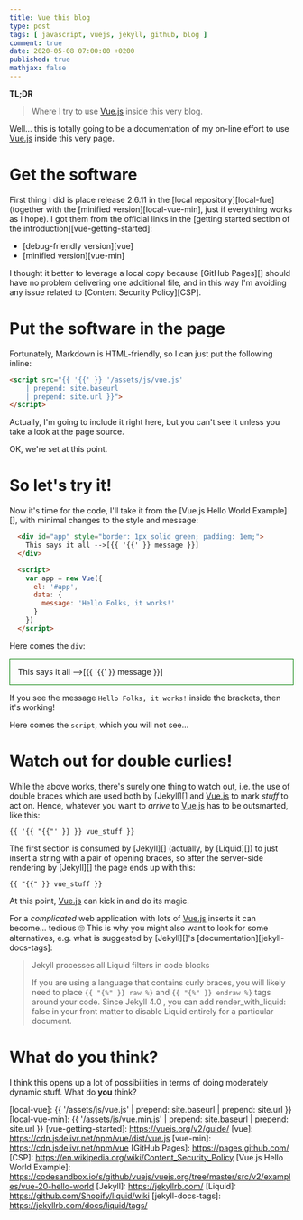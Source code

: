 ```yaml
---
title: Vue this blog
type: post
tags: [ javascript, vuejs, jekyll, github, blog ]
comment: true
date: 2020-05-08 07:00:00 +0200
published: true
mathjax: false
---
```


**TL;DR**

> Where I try to use [Vue.js][] inside this very blog.

Well... this is totally going to be a documentation of my on-line effort
to use [Vue.js][] inside this very page.

# Get the software

First thing I did is place release 2.6.11 in the [local
repository][local-fue] (together with the [minified
version][local-vue-min], just if everything works as I hope). I got them
from the official links in the [getting started section of the
introduction][vue-getting-started]:

- [debug-friendly version][vue]
- [minified version][vue-min]

I thought it better to leverage a local copy because [GitHub Pages][]
should have no problem delivering one additional file, and in this way
I'm avoiding any issue related to [Content Security Policy][CSP].

# Put the software in the page

Fortunately, Markdown is HTML-friendly, so I can just put the following
inline:

```html
<script src="{{ '{{' }} '/assets/js/vue.js'
    | prepend: site.baseurl
    | prepend: site.url }}">
</script>
```

Actually, I'm going to include it right here, but you can't see it
unless you take a look at the page source.

<script src="{{ '/assets/js/vue.js' | prepend: site.baseurl }}"></script>

OK, we're set at this point.

# So let's try it!

Now it's time for the code, I'll take it from the [Vue.js Hello World
Example][], with minimal changes to the style and message:

```html
  <div id="app" style="border: 1px solid green; padding: 1em;">
    This says it all -->[{{ '{{' }} message }}]
  </div>

  <script>
    var app = new Vue({
      el: '#app',
      data: {
        message: 'Hello Folks, it works!'
      }
    })
  </script>
```

Here comes the `div`:

<div id="app" style="border: 1px solid green; padding: 1em;">
  This says it all -->[{{ '{{' }} message }}]
</div>

If you see the message `Hello Folks, it works!` inside the brackets,
then it's working!

Here comes the `script`, which you will not see...

<script>
  var app = new Vue({
    el: '#app',
    data: {
      message: 'Hello Folks, it works!'
    }
  })
</script>

# Watch out for double curlies!

While the above works, there's surely one thing to watch out, i.e. the
use of double braces which are used both by [Jekyll][] and [Vue.js][] to
mark *stuff* to act on. Hence, whatever you want to *arrive* to
[Vue.js][] has to be outsmarted, like this:

```text
{{ '{{ "{{"' }} }} vue_stuff }}
```

The first section is consumed by [Jekyll][] (actually, by [Liquid][]) to
just insert a string with a pair of opening braces, so after the
server-side rendering by [Jekyll][] the page ends up with this:

```
{{ "{{" }} vue_stuff }}
```

At this point, [Vue.js][] can kick in and do its magic.

For a *complicated* web application with lots of [Vue.js][] inserts it
can become... tedious 🙄 This is why you might also want to look for
some alternatives, e.g. what is suggested by [Jekyll][]'s
[documentation][jekyll-docs-tags]:

> Jekyll processes all Liquid filters in code blocks
>
> If you are using a language that contains curly braces, you will
> likely need to place `{{ "{%" }} raw %}` and `{{ "{%" }} endraw %}`
> tags around your code. Since Jekyll 4.0 , you can add
> render_with_liquid: false in your front matter to disable Liquid
> entirely for a particular document.

# What do you think?

I think this opens up a lot of possibilities in terms of doing
moderately dynamic stuff. What do **you** think?


[Vue.js]: https://vuejs.org/
[local-vue]: {{ '/assets/js/vue.js' | prepend: site.baseurl | prepend: site.url }}
[local-vue-min]: {{ '/assets/js/vue.min.js' | prepend: site.baseurl | prepend: site.url }}
[vue-getting-started]: https://vuejs.org/v2/guide/
[vue]: https://cdn.jsdelivr.net/npm/vue/dist/vue.js
[vue-min]: https://cdn.jsdelivr.net/npm/vue
[GitHub Pages]: https://pages.github.com/
[CSP]: https://en.wikipedia.org/wiki/Content_Security_Policy
[Vue.js Hello World Example]: https://codesandbox.io/s/github/vuejs/vuejs.org/tree/master/src/v2/examples/vue-20-hello-world
[Jekyll]: https://jekyllrb.com/
[Liquid]: https://github.com/Shopify/liquid/wiki
[jekyll-docs-tags]: https://jekyllrb.com/docs/liquid/tags/
